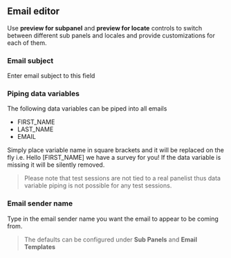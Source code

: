 ## Email editor
Use **preview for subpanel** and **preview for locate** controls to switch between different sub panels and locales and provide customizations for each of them.

### Email subject
Enter email subject to this field

### Piping data variables
The following data variables can be piped into all emails

- FIRST_NAME
- LAST_NAME
- EMAIL

Simply place variable name in square brackets and it will be replaced on the fly i.e. Hello [FIRST_NAME] we have a survey for you! If the data variable is missing it will be silently removed.

> Please note that test sessions are not tied to a real panelist thus data variable piping is not possible for any test sessions.

### Email sender name
Type in the email sender name you want the email to appear to be coming from.

> The defaults can be configured under **Sub Panels** and **Email Templates**
